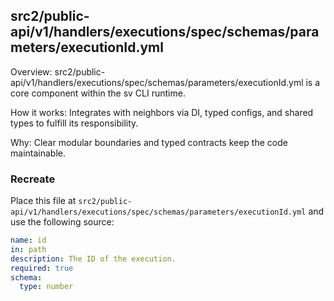 ## src2/public-api/v1/handlers/executions/spec/schemas/parameters/executionId.yml

Overview: src2/public-api/v1/handlers/executions/spec/schemas/parameters/executionId.yml is a core component within the sv CLI runtime.

How it works: Integrates with neighbors via DI, typed configs, and shared types to fulfill its responsibility.

Why: Clear modular boundaries and typed contracts keep the code maintainable.

### Recreate

Place this file at `src2/public-api/v1/handlers/executions/spec/schemas/parameters/executionId.yml` and use the following source:

```yaml
name: id
in: path
description: The ID of the execution.
required: true
schema:
  type: number

```

